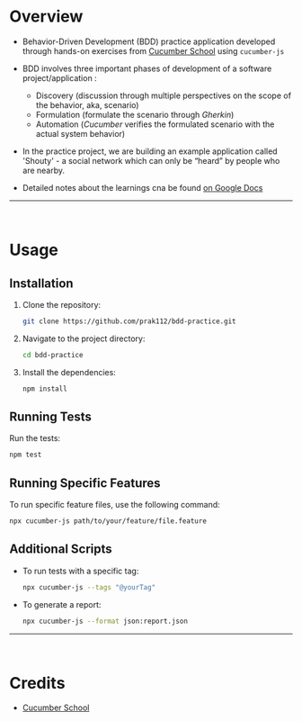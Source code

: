 # Overview
 - Behavior-Driven Development (BDD) practice application developed through hands-on exercises from [Cucumber School](https://school.cucumber.io/courses/bdd-with-cucumber-javascript) using `cucumber-js`

 - BDD involves three important phases of development of a software project/application :
    - Discovery (discussion through multiple perspectives on the scope of the behavior, aka, scenario)
    - Formulation (formulate the scenario through *Gherkin*)
    - Automation (*Cucumber* verifies the formulated scenario with the actual system behavior)

- In the practice project, we are building an example application called 'Shouty' - a social network which can only be “heard” by people who are nearby.

- Detailed notes about the learnings cna be found [on Google Docs](https://docs.google.com/document/d/1JZ2JUtGRxU9gUtF3OTyXZeZFy3W9chpG-dRPmBsnckU/edit?usp=sharing)

<hr>
<br>

# Usage
## Installation

1. Clone the repository:
    ```sh
    git clone https://github.com/prak112/bdd-practice.git
    ```
2. Navigate to the project directory:
    ```sh
    cd bdd-practice
    ```
3. Install the dependencies:
    ```sh
    npm install
    ```

## Running Tests

Run the tests:
```sh
npm test
```

## Running Specific Features

To run specific feature files, use the following command:
```sh
npx cucumber-js path/to/your/feature/file.feature
```

## Additional Scripts

- To run tests with a specific tag:
    ```sh
    npx cucumber-js --tags "@yourTag"
    ```
- To generate a report:
    ```sh
    npx cucumber-js --format json:report.json
    ```


<hr>
<br>

# Credits
- [Cucumber School](https://school.cucumber.io/collections)
